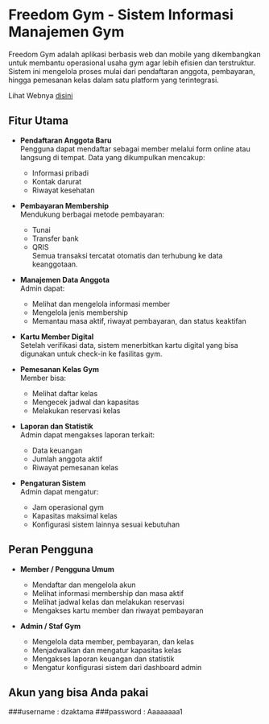 # Freedom Gym - Sistem Informasi Manajemen Gym

Freedom Gym adalah aplikasi berbasis web dan mobile yang dikembangkan untuk membantu operasional usaha gym agar lebih efisien dan terstruktur. Sistem ini mengelola proses mulai dari pendaftaran anggota, pembayaran, hingga pemesanan kelas dalam satu platform yang terintegrasi.

Lihat Webnya [disini](http://projectrbpl.free.nf/FreedomGYM)

## Fitur Utama

- **Pendaftaran Anggota Baru**  
  Pengguna dapat mendaftar sebagai member melalui form online atau langsung di tempat. Data yang dikumpulkan mencakup:
  - Informasi pribadi
  - Kontak darurat
  - Riwayat kesehatan

- **Pembayaran Membership**  
  Mendukung berbagai metode pembayaran:
  - Tunai
  - Transfer bank
  - QRIS  
  Semua transaksi tercatat otomatis dan terhubung ke data keanggotaan.

- **Manajemen Data Anggota**  
  Admin dapat:
  - Melihat dan mengelola informasi member
  - Mengelola jenis membership
  - Memantau masa aktif, riwayat pembayaran, dan status keaktifan

- **Kartu Member Digital**  
  Setelah verifikasi data, sistem menerbitkan kartu digital yang bisa digunakan untuk check-in ke fasilitas gym.

- **Pemesanan Kelas Gym**  
  Member bisa:
  - Melihat daftar kelas
  - Mengecek jadwal dan kapasitas
  - Melakukan reservasi kelas

- **Laporan dan Statistik**  
  Admin dapat mengakses laporan terkait:
  - Data keuangan
  - Jumlah anggota aktif
  - Riwayat pemesanan kelas

- **Pengaturan Sistem**  
  Admin dapat mengatur:
  - Jam operasional gym
  - Kapasitas maksimal kelas
  - Konfigurasi sistem lainnya sesuai kebutuhan

## Peran Pengguna

- **Member / Pengguna Umum**
  - Mendaftar dan mengelola akun
  - Melihat informasi membership dan masa aktif
  - Melihat jadwal kelas dan melakukan reservasi
  - Mengakses kartu member dan riwayat pembayaran

- **Admin / Staf Gym**
  - Mengelola data member, pembayaran, dan kelas
  - Menjadwalkan dan mengatur kapasitas kelas
  - Mengakses laporan keuangan dan statistik
  - Mengatur konfigurasi sistem dari dashboard admin

## Akun yang bisa Anda pakai
###username : dzaktama
###password : Aaaaaaaa1
